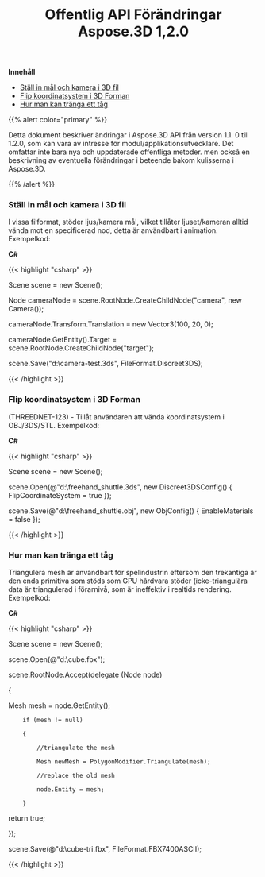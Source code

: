﻿---
title: Offentlig API Förändringar Aspose.3D 1,2.0
type: docs
weight: 50
url: /sv/net/public-api-changes-in-aspose-3d-1-2-0/
---
**Innehåll**

- [Ställ in mål och kamera i 3D fil](#PublicAPIChangesinAspose.3D1.2.0-SetuptheTargetandCamerain3DFile)
- [Flip koordinatsystem i 3D Forman](#PublicAPIChangesinAspose.3D1.2.0-FlipCoordinateSystemin3DFormats)
- [Hur man kan tränga ett tåg](#PublicAPIChangesinAspose.3D1.2.0-HowtoTriangulateaMesh)

{{% alert color="primary" %}} 

Detta dokument beskriver ändringar i Aspose.3D API från version 1.1. 0 till 1.2.0, som kan vara av intresse för modul/applikationsutvecklare. Det omfattar inte bara nya och uppdaterade offentliga metoder. men också en beskrivning av eventuella förändringar i beteende bakom kulisserna i Aspose.3D.

{{% /alert %}} 
### **Ställ in mål och kamera i 3D fil**
I vissa filformat, stöder ljus/kamera mål, vilket tillåter ljuset/kameran alltid vända mot en specificerad nod, detta är användbart i animation. Exempelkod:

**C#**

{{< highlight "csharp" >}}

 Scene scene = new Scene();

Node cameraNode = scene.RootNode.CreateChildNode("camera", new Camera());

cameraNode.Transform.Translation = new Vector3(100, 20, 0);

cameraNode.GetEntity().Target = scene.RootNode.CreateChildNode("target");

scene.Save("d:\\camera-test.3ds", FileFormat.Discreet3DS);

{{< /highlight >}}

### **Flip koordinatsystem i 3D Forman**
(THREEDNET-123) - Tillåt användaren att vända koordinatsystem i OBJ/3DS/STL. Exempelkod:

**C#**

{{< highlight "csharp" >}}

 Scene scene = new Scene();

scene.Open(@"d:\freehand_shuttle.3ds", new Discreet3DSConfig() {  FlipCoordinateSystem = true });

scene.Save(@"d:\freehand_shuttle.obj", new ObjConfig() { EnableMaterials = false });

{{< /highlight >}}

### **Hur man kan tränga ett tåg**
Triangulera mesh är användbart för spelindustrin eftersom den trekantiga är den enda primitiva som stöds som GPU hårdvara stöder (icke-triangulära data är triangulerad i förarnivå, som är ineffektiv i realtids rendering. Exempelkod:

**C#**

{{< highlight "csharp" >}}

 Scene scene = new Scene();

 scene.Open(@"d:\\cube.fbx");

 scene.RootNode.Accept(delegate (Node node)

 {

   Mesh mesh = node.GetEntity<Mesh>();

        if (mesh != null)

        {

            //triangulate the mesh

            Mesh newMesh = PolygonModifier.Triangulate(mesh);

            //replace the old mesh

            node.Entity = mesh;

        }

   return true;

  });

 scene.Save(@"d:\cube-tri.fbx", FileFormat.FBX7400ASCII);

{{< /highlight >}}

